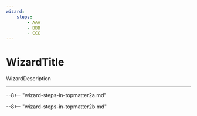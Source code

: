 ```yaml
---
wizard:
    steps:
        - AAA
        - BBB
        - CCC
---
```


# WizardTitle

WizardDescription

---

<!-- DO NOT REMOVE OR MOVE: intentional comment here to verify parsing -->
--8<-- "wizard-steps-in-topmatter2a.md"

--8<-- "wizard-steps-in-topmatter2b.md"

